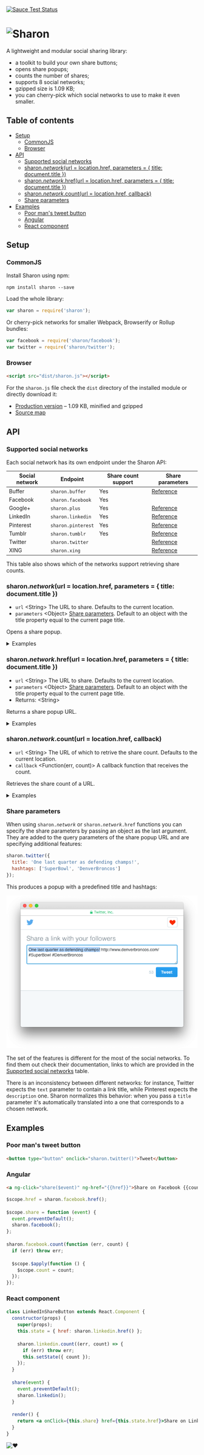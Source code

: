 [![Sauce Test Status][saucelabs-badge]][saucelabs]

# ![Sharon][media-sharon]

A lightweight and modular social sharing library:

- a toolkit to build your own share buttons;
- opens share popups;
- counts the number of shares;
- supports 8 social networks;
- gzipped size is 1.09 KB;
- you can cherry-pick which social networks to use to make it even smaller.

## Table of contents

- [Setup](#setup)
  - [CommonJS](#commonjs)
  - [Browser](#browser)
- [API](#api)
  - [Supported social networks](#supported-social-networks)
  - [sharon.*network*(url = location.href, parameters = { title: document.title })](#sharonnetworkurl--locationhref-parameters---title-documenttitle-)
  - [sharon.*network*.href(url = location.href, parameters = { title: document.title })](#sharonnetworkhrefurl--locationhref-parameters---title-documenttitle-)
  - [sharon.*network*.count(url = location.href, callback)](#sharonnetworkcounturl--locationhref-callback)
  - [Share parameters](#share-parameters)
- [Examples](#examples)
  - [Poor man&apos;s tweet button](#poor-mans-tweet-button)
  - [Angular](#angular)
  - [React component](#react-component)

## Setup

### CommonJS

Install Sharon using npm:

```
npm install sharon --save
```

Load the whole library:

```js
var sharon = require('sharon');
```

Or cherry-pick networks for smaller Webpack, Browserify or Rollup bundles:

```js
var facebook = require('sharon/facebook');
var twitter = require('sharon/twitter');
```

### Browser

```html
<script src="dist/sharon.js"></script>
```

For the `sharon.js` file check the `dist` directory of the installed module or directly download it:

- [Production version][download] – 1.09 KB, minified and gzipped
- [Source map][download-map]

## API

### Supported social networks

Each social network has its own endpoint under the Sharon API:

| Social network | Endpoint           | Share count support | Share parameters              |
|----------------|--------------------|---------------------|-------------------------------|
| Buffer         | `sharon.buffer`    | Yes                 | [Reference][params-buffer]    |
| Facebook       | `sharon.facebook`  | Yes                 |                               |
| Google+        | `sharon.plus`      | Yes                 | [Reference][params-plus]      |
| LinkedIn       | `sharon.linkedin`  | Yes                 | [Reference][params-linkedin]  |
| Pinterest      | `sharon.pinterest` | Yes                 | [Reference][params-pinterest] |
| Tumblr         | `sharon.tumblr`    | Yes                 | [Reference][params-tumblr]    |
| Twitter        | `sharon.twitter`   |                     | [Reference][params-twitter]   |
| XING           | `sharon.xing`      |                     | [Reference][params-xing]      |

This table also shows which of the networks support retrieving share counts.

### sharon.*network*(url = location.href, parameters = { title: document.title })

- `url` &lt;String&gt; The URL to share. Defaults to the current location.
- `parameters` &lt;Object&gt; [Share parameters](#share-parameters). Default to an object with the title property equal to the current page title.

Opens a share popup.

<details>
  <summary>Examples</summary>
  Share the current page:

  ```js
  sharon.twitter();
  ```

  With a custom title:

  ```js
  sharon.twitter({ title: 'Check it out' });
  ```

  Share example.com:

  ```js
  sharon.twitter('http://example.com');
  ```

  Share example.com with a custom title:

  ```js
  sharon.twitter('http://example.com', { title: 'Check it out' });
  ```
</details>

### sharon.*network*.href(url = location.href, parameters = { title: document.title })

- `url` &lt;String&gt; The URL to share. Defaults to the current location.
- `parameters` &lt;Object&gt; [Share parameters](#share-parameters). Default to an object with the title property equal to the current page title.
- Returns: &lt;String&gt;

Returns a share popup URL.

<details>
  <summary>Examples</summary>
  Get the share popup URL for the current page:

  ```js
  var link = sharon.twitter.href();
  ```

  With a custom title:

  ```js
  var link = sharon.twitter.href({ title: 'Check it out' });
  ```

  For example.com:

  ```js
  var link = sharon.twitter.href('http://example.com');
  ```

  For example.com with a custom title:

  ```js
  var link = sharon.twitter.href('http://example.com', { title: 'Check it out' });
  ```
</details>


### sharon.*network*.count(url = location.href, callback)

- `url` &lt;String&gt; The URL of which to retrive the share count. Defaults to the current location.
- `callback` &lt;Function(err, count)&gt; A callback function that receives the count.

Retrieves the share count of a URL.

<details>
  <summary>Examples</summary>
  Share count for the current page:

  ```js
  sharon.facebook.count(function (err, count) {
    if (err) throw err;
    console.log(count);
  });
  ```

  For example.com:

  ```js
  sharon.facebook.count('http://example.com', function (err, count) {
    if (err) throw err;
    console.log(count);
  });
  ```
</details>


### Share parameters

When using <code>sharon.*network*</code> or <code>sharon.*network*.href</code> functions you can specify the share parameters by passing an object as the last argument. They are added to the query parameters of the share popup URL and are specifying additional features:

```js
sharon.twitter({
  title: 'One last quarter as defending champs!',
  hashtags: ['SuperBowl', 'DenverBroncos']
});
```

This produces a popup with a predefined title and hashtags:

![Example][media-example]

The set of the features is different for the most of the social networks. To find them out check their documentation, links to which are provided in the [Supported social networks](#supported-social-networks) table.

There is an inconsistency between different networks: for instance, Twitter expects the `text` parameter to contain a link title, while Pinterest expects the `description` one. Sharon normalizes this behavior: when you pass a `title` parameter it&apos;s automatically translated into a one that corresponds to a chosen network.

## Examples

### Poor man&apos;s tweet button

```html
<button type="button" onclick="sharon.twitter()">Tweet</button>
```

### Angular

```html
<a ng-click="share($event)" ng-href="{{href}}">Share on Facebook {{count}}</a>
```

```js
$scope.href = sharon.facebook.href();

$scope.share = function (event) {
  event.preventDefault();
  sharon.facebook();
};

sharon.facebook.count(function (err, count) {
  if (err) throw err;

  $scope.$apply(function () {
    $scope.count = count;
  });
});
```

### React component

```jsx
class LinkedInShareButton extends React.Component {
  constructor(props) {
    super(props);
    this.state = { href: sharon.linkedin.href() };

    sharon.linkedin.count((err, count) => {
      if (err) throw err;
      this.setState({ count });
    });
  }

  share(event) {
    event.preventDefault();
    sharon.linkedin();
  }

  render() {
    return <a onClick={this.share} href={this.state.href}>Share on LinkedIn {this.state.count}</a>;
  }
}
```

![:heart:][media-heart]

[download]: https://github.com/borodean/sharon/releases/download/1.0.0/sharon-1.0.0.min.js
[download-map]: https://github.com/borodean/sharon/releases/download/1.0.0/sharon-1.0.0.min.js.map
[media-example]: media/example.png
[media-heart]: https://rawgit.com/borodean/sharon/1.0.0/media/heart.svg
[media-sharon]: https://rawgit.com/borodean/sharon/1.0.0/media/sharon.svg
[params-buffer]: https://buffer.com/extras/button
[params-linkedin]: https://developer.linkedin.com/docs/share-on-linkedin
[params-pinterest]: https://developers.pinterest.com/docs/widgets/save
[params-plus]: https://developers.google.com/+/web/share/#sharelink-endpoint
[params-tumblr]: https://www.tumblr.com/docs/en/share_button
[params-twitter]: https://dev.twitter.com/web/tweet-button/web-intent
[params-xing]: https://dev.xing.com/plugins/share_button/docs
[saucelabs]: https://saucelabs.com/u/borodean-sharon
[saucelabs-badge]: https://saucelabs.com/browser-matrix/borodean-sharon.svg
